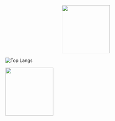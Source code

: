 <p align="center">
   <a href="https://github.com/fekenzofugi">
   <img align="center" height="150px" src="https://github-readme-stats.vercel.app/api?username=fekenzofugi&show_icons=true&theme=dark&line_height=25&include_all_commits=true"/>
   </a>

   ![Top Langs](https://github-readme-stats.vercel.app/api/top-langs/?username=anuraghazra&layout=compact&theme=dark)   
   
   <a href="https://github.com/fekenzofugi">
      <img align="center" height="150px" src="https://github-readme-streak-stats.herokuapp.com/?user=fekenzofugi&theme=dark&line_height=33"/>
   </a>
      
</p>

   



